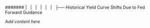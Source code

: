 ####### |   |   |   |   |   |   ├── Historical Yield Curve Shifts Due to Fed Forward Guidance

*Add content here*
